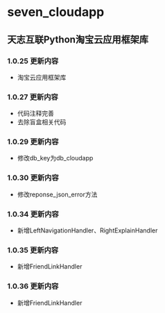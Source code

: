 
# seven_cloudapp

## 天志互联Python淘宝云应用框架库

### 1.0.25 更新内容
* 淘宝云应用框架库

### 1.0.27 更新内容
* 代码注释完善
* 去除盲盒相关代码

### 1.0.29 更新内容
* 修改db_key为db_cloudapp

### 1.0.30 更新内容
* 修改reponse_json_error方法

### 1.0.34 更新内容
* 新增LeftNavigationHandler、RightExplainHandler

### 1.0.35 更新内容
* 新增FriendLinkHandler

### 1.0.36 更新内容
* 新增FriendLinkHandler